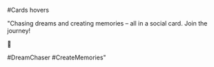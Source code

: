 #Cards hovers

"Chasing dreams and creating memories – all in a social card. Join the journey! 

🚀 

#DreamChaser #CreateMemories"